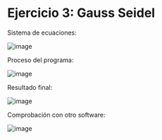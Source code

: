 # Ejercicio 3: Gauss Seidel

Sistema de ecuaciones:

![image](https://github.com/22030130/Numerical-Methods-/assets/147437999/d4170de3-6eec-4426-b57d-5095dbc45d93)

Proceso del programa:

![image](https://github.com/22030130/Numerical-Methods-/assets/147437999/d6bac0c1-b233-4387-b69b-0e2386f185a9)

Resultado final:

![image](https://github.com/22030130/Numerical-Methods-/assets/147437999/1ade5a32-ebba-40d6-b834-427e85d1f5c3)

Comprobación con otro software:

![image](https://github.com/22030130/Numerical-Methods-/assets/147437999/f93134fe-f2e1-4d4d-996d-e83c48ee2efa)



